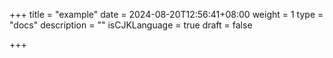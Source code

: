 +++
title = "example"
date = 2024-08-20T12:56:41+08:00
weight = 1
type = "docs"
description = ""
isCJKLanguage = true
draft = false

+++

